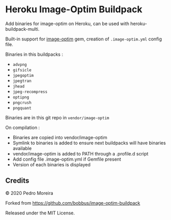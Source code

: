 # Heroku Image-Optim Buildpack

Add binaries for image-optim on Heroku, can be used with heroku-buildpack-multi.

Built-in support for [image-optim](https://github.com/toy/image_optim) gem, creation of `.image-optim.yml` config file.

Binaries in this buildpacks :

- `advpng`
- `gifsicle`
- `jpegoptim`
- `jpegtran`
- `jhead`
- `jpeg-recompress`
- `optipng`
- `pngcrush`
- `pngquant`


Binaries are in this git repo in `vendor/image-optim`

On compilation :

- Binaries are copied into vendor/image-optim
- Symlink to binaries is added to ensure next buildpacks will have binaries available
- vendor/image-optim is added to PATH through a .profile.d script
- Add config file .image-optim.yml if Gemfile present
- Version of each binaries is displayed

## Credits

&copy; 2020 Pedro Moreira

Forked from https://github.com/bobbus/image-optim-buildpack

Released under the MIT License.